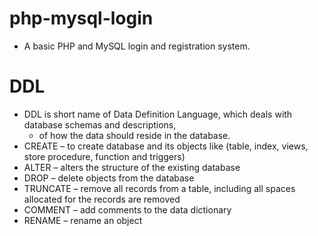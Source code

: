 # php-mysql-login
- A basic PHP and MySQL login and registration system.

# DDL
- DDL is short name of Data Definition Language, which deals with database schemas and descriptions, 
  - of how the data should reside in the database.
- CREATE – to create database and its objects like (table, index, views, store procedure, function and triggers)
- ALTER – alters the structure of the existing database
- DROP – delete objects from the database
- TRUNCATE – remove all records from a table, including all spaces allocated for the records are removed
- COMMENT – add comments to the data dictionary
- RENAME – rename an object